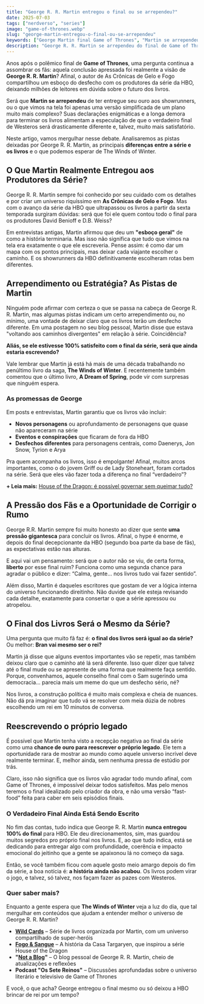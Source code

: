```yaml
---
title: "George R. R. Martin entregou o final ou se arrependeu?"
date: 2025-07-03
tags: ["nerdverso", "series"]
image: "game-of-thrones.webp"
slug: "george-martin-entregou-o-final-ou-se-arrependeu"
keywords: ["George Martin final Game of Thrones", "Martin se arrependeu do final", "final dos livros Game of Thrones"]
description: "George R. R. Martin se arrependeu do final de Game of Thrones? Analisamos o que esperar do verdadeiro desfecho dos livros!"
---
```


Anos após o polêmico final de **Game of Thrones**, uma pergunta continua a assombrar os fãs: aquela conclusão apressada foi realmente a visão de **George R. R. Martin**? Afinal, o autor de As Crônicas de Gelo e Fogo compartilhou um esboço do desfecho com os produtores da série da HBO, deixando milhões de leitores em dúvida sobre o futuro dos livros.

Será que **Martin se arrependeu** de ter entregue seu ouro aos showrunners, ou o que vimos na tela foi apenas uma versão simplificada de um plano muito mais complexo? Suas declarações enigmáticas e a longa demora para terminar os livros alimentam a especulação de que o verdadeiro final de Westeros será drasticamente diferente e, talvez, muito mais satisfatório.

Neste artigo, vamos mergulhar nesse debate. Analisaremos as pistas deixadas por George R. R. Martin, as principais **diferenças entre a série e os livros** e o que podemos esperar de The Winds of Winter.

## O Que Martin Realmente Entregou aos Produtores da Série?

George R. R. Martin sempre foi conhecido por seu cuidado com os detalhes e por criar um universo riquíssimo em **As Crônicas de Gelo e Fogo**. Mas com o avanço da série da HBO que ultrapassou os livros a partir da sexta temporada surgiram dúvidas: será que foi ele quem contou todo o final para os produtores David Benioff e D.B. Weiss?

Em entrevistas antigas, Martin afirmou que deu um **"esboço geral"** de como a história terminaria. Mas isso não significa que tudo que vimos na tela era exatamente o que ele escreveria. Pense assim: é como dar um mapa com os pontos principais, mas deixar cada viajante escolher o caminho. E os showrunners da HBO definitivamente escolheram rotas bem diferentes.

## Arrependimento ou Estratégia? As Pistas de Martin

Ninguém pode afirmar com certeza o que se passa na cabeça de George R. R. Martin, mas algumas pistas indicam um certo arrependimento ou, no mínimo, uma vontade de deixar claro que os livros terão um desfecho diferente. Em uma postagem no seu blog pessoal, Martin disse que estava "voltando aos caminhos divergentes" em relação à série. Coincidência?

**Aliás, se ele estivesse 100% satisfeito com o final da série, será que ainda estaria escrevendo?**

Vale lembrar que Martin já está há mais de uma década trabalhando no penúltimo livro da saga, **The Winds of Winter**. E recentemente também comentou que o último livro, **A Dream of Spring**, pode vir com surpresas que ninguém espera.

### As promessas de George

Em posts e entrevistas, Martin garantiu que os livros vão incluir:

*   **Novos personagens** ou aprofundamento de personagens que quase não apareceram na série
*   **Eventos e conspirações** que ficaram de fora da HBO
*   **Desfechos diferentes** para personagens centrais, como Daenerys, Jon Snow, Tyrion e Arya

Pra quem acompanha os livros, isso é empolgante! Afinal, muitos arcos importantes, como o do jovem Griff ou de Lady Stoneheart, foram cortados na série. Será que eles vão fazer toda a diferença no final “verdadeiro”?

**+ Leia mais:** [House of the Dragon: é possível governar sem queimar tudo?](https://nerdatico.com.br/house-of-the-dragon-e-possivel-governar-sem-queimar-tudo/)

## A Pressão dos Fãs e a Oportunidade de Corrigir o Rumo

George R.R. Martin sempre foi muito honesto ao dizer que sente **uma pressão gigantesca** para concluir os livros. Afinal, o hype é enorme, e depois do final decepcionante da HBO (segundo boa parte da base de fãs), as expectativas estão nas alturas.

E aqui vai um pensamento: será que o autor não se viu, de certa forma, **liberto** por esse final ruim? Funciona como uma segunda chance para agradar o público e dizer: “Calma, gente... nos livros tudo vai fazer sentido”.

Além disso, Martin é daqueles escritores que gostam de ver a lógica interna do universo funcionando direitinho. Não duvide que ele esteja revisando cada detalhe, exatamente para consertar o que a série apressou ou atropelou.

## O Final dos Livros Será o Mesmo da Série?

Uma pergunta que muito fã faz é: **o final dos livros será igual ao da série?** Ou melhor: **Bran vai mesmo ser o rei?**

Martin já disse que alguns eventos importantes vão se repetir, mas também deixou claro que o caminho até lá será diferente. Isso quer dizer que talvez até o final mude ou se apresente de uma forma que realmente faça sentido. Porque, convenhamos, aquele conselho final com o Sam sugerindo uma democracia... parecia mais um meme do que um desfecho sério, né?

Nos livros, a construção política é muito mais complexa e cheia de nuances. Não dá pra imaginar que tudo vá se resolver com meia dúzia de nobres escolhendo um rei em 10 minutos de conversa.

## Reescrevendo o próprio legado

É possível que Martin tenha visto a recepção negativa ao final da série como uma **chance de ouro para reescrever o próprio legado**. Ele tem a oportunidade rara de mostrar ao mundo como aquele universo incrível deve realmente terminar. E, melhor ainda, sem nenhuma pressa de estúdio por trás.

Claro, isso não significa que os livros vão agradar todo mundo afinal, com Game of Thrones, é impossível deixar todos satisfeitos. Mas pelo menos teremos o final idealizado pelo criador da obra, e não uma versão “fast-food” feita para caber em seis episódios finais.

### O Verdadeiro Final Ainda Está Sendo Escrito

No fim das contas, tudo indica que George R. R. Martin **nunca entregou 100% do final** para HBO. Ele deu direcionamentos, sim, mas guardou muitos segredos pro próprio final nos livros. E, ao que tudo indica, está se dedicando para entregar algo com profundidade, coerência e impacto emocional do jeitinho que a gente se apaixonou lá no começo da saga.

Então, se você também ficou com aquele gosto meio amargo depois do fim da série, a boa notícia é: **a história ainda não acabou**. Os livros podem virar o jogo, e talvez, só talvez, nos façam fazer as pazes com Westeros.

### Quer saber mais?

Enquanto a gente espera que **The Winds of Winter** veja a luz do dia, que tal mergulhar em conteúdos que ajudam a entender melhor o universo de George R. R. Martin?

*   **[Wild Cards](https://www.geloefogo.com/mais-grrm/wild-cards)** – Série de livros organizada por Martin, com um universo compartilhado de super-heróis
*   **[Fogo & Sangue](https://amzn.to/44r3YYU)** – A história da Casa Targaryen, que inspirou a série House of the Dragon
*   **"[Not a Blog](https://georgerrmartin.com/notablog/)"** – O blog pessoal de George R. R. Martin, cheio de atualizações e reflexões
*   **Podcast "Os Sete Reinos"** – Discussões aprofundadas sobre o universo literário e televisivo de Game of Thrones

E você, o que acha? George entregou o final mesmo ou só deixou a HBO brincar de rei por um tempo?